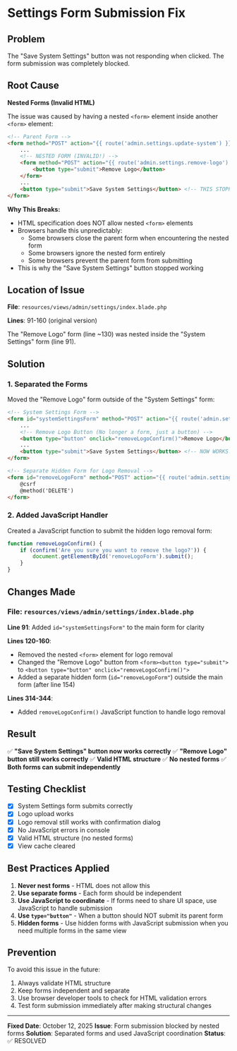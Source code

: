 # Settings Form Submission Fix

## Problem

The "Save System Settings" button was not responding when clicked. The form submission was completely blocked.

## Root Cause

**Nested Forms (Invalid HTML)**

The issue was caused by having a nested `<form>` element inside another `<form>` element:

```html
<!-- Parent Form -->
<form method="POST" action="{{ route('admin.settings.update-system') }}" ...>
    ...
    <!-- NESTED FORM (INVALID!) -->
    <form method="POST" action="{{ route('admin.settings.remove-logo') }}" ...>
        <button type="submit">Remove Logo</button>
    </form>
    ...
    <button type="submit">Save System Settings</button> <!-- THIS STOPPED WORKING -->
</form>
```

**Why This Breaks:**
- HTML specification does NOT allow nested `<form>` elements
- Browsers handle this unpredictably:
  - Some browsers close the parent form when encountering the nested form
  - Some browsers ignore the nested form entirely
  - Some browsers prevent the parent form from submitting
- This is why the "Save System Settings" button stopped working

## Location of Issue

**File**: `resources/views/admin/settings/index.blade.php`

**Lines**: 91-160 (original version)

The "Remove Logo" form (line ~130) was nested inside the "System Settings" form (line 91).

## Solution

### 1. **Separated the Forms**

Moved the "Remove Logo" form outside of the "System Settings" form:

```html
<!-- System Settings Form -->
<form id="systemSettingsForm" method="POST" action="{{ route('admin.settings.update-system') }}" ...>
    ...
    <!-- Remove Logo Button (No longer a form, just a button) -->
    <button type="button" onclick="removeLogoConfirm()">Remove Logo</button>
    ...
    <button type="submit">Save System Settings</button> <!-- NOW WORKS! -->
</form>

<!-- Separate Hidden Form for Logo Removal -->
<form id="removeLogoForm" method="POST" action="{{ route('admin.settings.remove-logo') }}" class="hidden">
    @csrf
    @method('DELETE')
</form>
```

### 2. **Added JavaScript Handler**

Created a JavaScript function to submit the hidden logo removal form:

```javascript
function removeLogoConfirm() {
    if (confirm('Are you sure you want to remove the logo?')) {
        document.getElementById('removeLogoForm').submit();
    }
}
```

## Changes Made

### File: `resources/views/admin/settings/index.blade.php`

**Line 91**: Added `id="systemSettingsForm"` to the main form for clarity

**Lines 120-160**:
- Removed the nested `<form>` element for logo removal
- Changed the "Remove Logo" button from `<form><button type="submit">` to `<button type="button" onclick="removeLogoConfirm()">`
- Added a separate hidden form (`id="removeLogoForm"`) outside the main form (after line 154)

**Lines 314-344**:
- Added `removeLogoConfirm()` JavaScript function to handle logo removal

## Result

✅ **"Save System Settings" button now works correctly**
✅ **"Remove Logo" button still works correctly**
✅ **Valid HTML structure**
✅ **No nested forms**
✅ **Both forms can submit independently**

## Testing Checklist

- [x] System Settings form submits correctly
- [x] Logo upload works
- [x] Logo removal still works with confirmation dialog
- [x] No JavaScript errors in console
- [x] Valid HTML structure (no nested forms)
- [x] View cache cleared

## Best Practices Applied

1. **Never nest forms** - HTML does not allow this
2. **Use separate forms** - Each form should be independent
3. **Use JavaScript to coordinate** - If forms need to share UI space, use JavaScript to handle submission
4. **Use `type="button"`** - When a button should NOT submit its parent form
5. **Hidden forms** - Use hidden forms with JavaScript submission when you need multiple forms in the same view

## Prevention

To avoid this issue in the future:

1. Always validate HTML structure
2. Keep forms independent and separate
3. Use browser developer tools to check for HTML validation errors
4. Test form submission immediately after making structural changes

---

**Fixed Date**: October 12, 2025
**Issue**: Form submission blocked by nested forms
**Solution**: Separated forms and used JavaScript coordination
**Status**: ✅ RESOLVED
